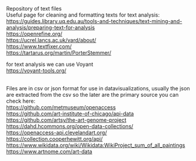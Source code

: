 Repository of text files<br>
Useful page for cleaning and formatting texts for text analysis:
https://guides.library.uq.edu.au/tools-and-techniques/text-mining-and-analysis/preparing-text-for-analysis  <br>
https://openrefine.org/ <br>
https://ucrel.lancs.ac.uk/vard/about/ <br>
https://www.textfixer.com/ <br>
https://tartarus.org/martin/PorterStemmer/ <br>

for text analysis we can use Voyant<br>
https://voyant-tools.org/ <br><br>

Files are in csv or json format for use in datavisualizations, usually the json are extracted from the csv so the later are the primary source
you can check here:<br>
https://github.com/metmuseum/openaccess<br>
https://github.com/art-institute-of-chicago/api-data<br>
https://github.com/artsy/the-art-genome-project<br>
https://dahd.hcommons.org/open-data-collections/<br>
https://openaccess-api.clevelandart.org/<br>
https://collection.cooperhewitt.org/api/<br>
https://www.wikidata.org/wiki/Wikidata:WikiProject_sum_of_all_paintings<br>
https://www.artnome.com/art-data<br>

